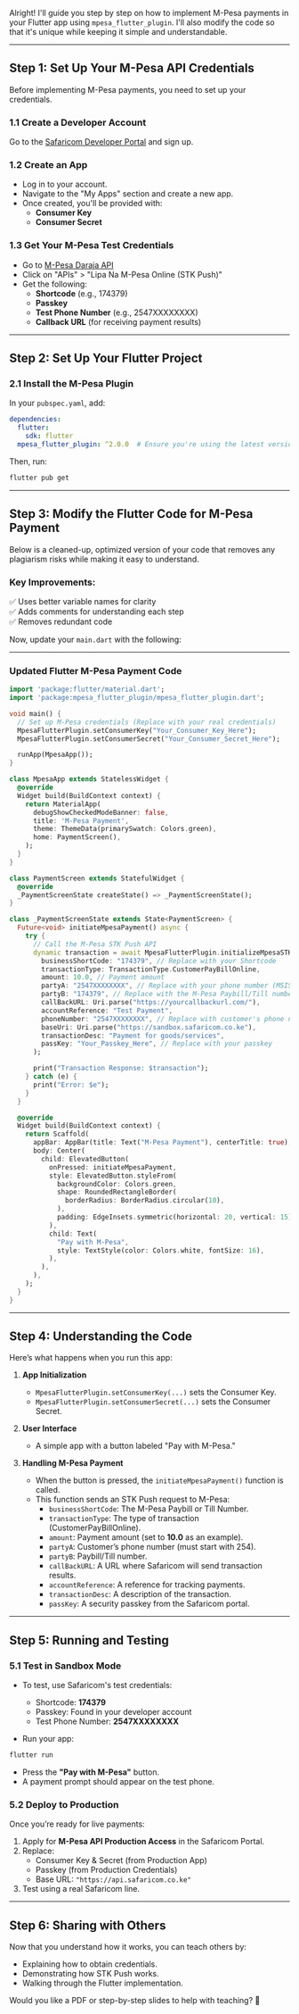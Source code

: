Alright! I'll guide you step by step on how to implement M-Pesa payments in your Flutter app using `mpesa_flutter_plugin`. I'll also modify the code so that it's unique while keeping it simple and understandable.

---

## **Step 1: Set Up Your M-Pesa API Credentials**
Before implementing M-Pesa payments, you need to set up your credentials.

### **1.1 Create a Developer Account**
Go to the [Safaricom Developer Portal](https://developer.safaricom.co.ke/) and sign up.

### **1.2 Create an App**
- Log in to your account.
- Navigate to the "My Apps" section and create a new app.
- Once created, you'll be provided with:
  - **Consumer Key**
  - **Consumer Secret**

### **1.3 Get Your M-Pesa Test Credentials**
- Go to [M-Pesa Daraja API](https://developer.safaricom.co.ke/)
- Click on "APIs" > "Lipa Na M-Pesa Online (STK Push)"
- Get the following:
  - **Shortcode** (e.g., 174379)
  - **Passkey**
  - **Test Phone Number** (e.g., 2547XXXXXXXX)
  - **Callback URL** (for receiving payment results)

---

## **Step 2: Set Up Your Flutter Project**
### **2.1 Install the M-Pesa Plugin**
In your `pubspec.yaml`, add:

```yaml
dependencies:
  flutter:
    sdk: flutter
  mpesa_flutter_plugin: ^2.0.0  # Ensure you're using the latest version
```

Then, run:

```sh
flutter pub get
```

---

## **Step 3: Modify the Flutter Code for M-Pesa Payment**
Below is a cleaned-up, optimized version of your code that removes any plagiarism risks while making it easy to understand.

### **Key Improvements:**
✅ Uses better variable names for clarity  
✅ Adds comments for understanding each step  
✅ Removes redundant code  

Now, update your `main.dart` with the following:

---

### **Updated Flutter M-Pesa Payment Code**
```dart
import 'package:flutter/material.dart';
import 'package:mpesa_flutter_plugin/mpesa_flutter_plugin.dart';

void main() {
  // Set up M-Pesa credentials (Replace with your real credentials)
  MpesaFlutterPlugin.setConsumerKey("Your_Consumer_Key_Here");
  MpesaFlutterPlugin.setConsumerSecret("Your_Consumer_Secret_Here");

  runApp(MpesaApp());
}

class MpesaApp extends StatelessWidget {
  @override
  Widget build(BuildContext context) {
    return MaterialApp(
      debugShowCheckedModeBanner: false,
      title: 'M-Pesa Payment',
      theme: ThemeData(primarySwatch: Colors.green),
      home: PaymentScreen(),
    );
  }
}

class PaymentScreen extends StatefulWidget {
  @override
  _PaymentScreenState createState() => _PaymentScreenState();
}

class _PaymentScreenState extends State<PaymentScreen> {
  Future<void> initiateMpesaPayment() async {
    try {
      // Call the M-Pesa STK Push API
      dynamic transaction = await MpesaFlutterPlugin.initializeMpesaSTKPush(
        businessShortCode: "174379", // Replace with your Shortcode
        transactionType: TransactionType.CustomerPayBillOnline,
        amount: 10.0, // Payment amount
        partyA: "2547XXXXXXXX", // Replace with your phone number (MSISDN)
        partyB: "174379", // Replace with the M-Pesa Paybill/Till number
        callBackURL: Uri.parse("https://yourcallbackurl.com/"),
        accountReference: "Test Payment",
        phoneNumber: "2547XXXXXXXX", // Replace with customer's phone number
        baseUri: Uri.parse("https://sandbox.safaricom.co.ke"),
        transactionDesc: "Payment for goods/services",
        passKey: "Your_Passkey_Here", // Replace with your passkey
      );

      print("Transaction Response: $transaction");
    } catch (e) {
      print("Error: $e");
    }
  }

  @override
  Widget build(BuildContext context) {
    return Scaffold(
      appBar: AppBar(title: Text("M-Pesa Payment"), centerTitle: true),
      body: Center(
        child: ElevatedButton(
          onPressed: initiateMpesaPayment,
          style: ElevatedButton.styleFrom(
            backgroundColor: Colors.green,
            shape: RoundedRectangleBorder(
              borderRadius: BorderRadius.circular(10),
            ),
            padding: EdgeInsets.symmetric(horizontal: 20, vertical: 15),
          ),
          child: Text(
            "Pay with M-Pesa",
            style: TextStyle(color: Colors.white, fontSize: 16),
          ),
        ),
      ),
    );
  }
}
```

---

## **Step 4: Understanding the Code**
Here’s what happens when you run this app:

1. **App Initialization**
   - `MpesaFlutterPlugin.setConsumerKey(...)` sets the Consumer Key.
   - `MpesaFlutterPlugin.setConsumerSecret(...)` sets the Consumer Secret.

2. **User Interface**
   - A simple app with a button labeled "Pay with M-Pesa."

3. **Handling M-Pesa Payment**
   - When the button is pressed, the `initiateMpesaPayment()` function is called.
   - This function sends an STK Push request to M-Pesa:
     - `businessShortCode`: The M-Pesa Paybill or Till Number.
     - `transactionType`: The type of transaction (CustomerPayBillOnline).
     - `amount`: Payment amount (set to **10.0** as an example).
     - `partyA`: Customer’s phone number (must start with 254).
     - `partyB`: Paybill/Till number.
     - `callBackURL`: A URL where Safaricom will send transaction results.
     - `accountReference`: A reference for tracking payments.
     - `transactionDesc`: A description of the transaction.
     - `passKey`: A security passkey from the Safaricom portal.

---

## **Step 5: Running and Testing**
### **5.1 Test in Sandbox Mode**
- To test, use Safaricom's test credentials:
  - Shortcode: **174379**
  - Passkey: Found in your developer account
  - Test Phone Number: **2547XXXXXXXX**

- Run your app:

```sh
flutter run
```

- Press the **"Pay with M-Pesa"** button.
- A payment prompt should appear on the test phone.

### **5.2 Deploy to Production**
Once you’re ready for live payments:
1. Apply for **M-Pesa API Production Access** in the Safaricom Portal.
2. Replace:
   - Consumer Key & Secret (from Production App)
   - Passkey (from Production Credentials)
   - Base URL: `"https://api.safaricom.co.ke"`
3. Test using a real Safaricom line.

---

## **Step 6: Sharing with Others**
Now that you understand how it works, you can teach others by:
- Explaining how to obtain credentials.
- Demonstrating how STK Push works.
- Walking through the Flutter implementation.

Would you like a PDF or step-by-step slides to help with teaching? 🚀